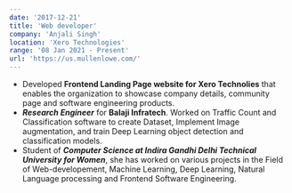 ```yaml
---
date: '2017-12-21'
title: 'Web developer'
company: 'Anjali Singh'
location: 'Xero Technologies'
range: '08 Jan 2021 - Present'
url: 'https://us.mullenlowe.com/'
---
```


- Developed **Frontend Landing Page website for Xero Technolies** that enables the organization to showcase company details, community page and software engineering products.
- ***Research Engineer*** for **Balaji Infratech**. Worked on Traffic Count and Classification software to create Dataset, Implement Image augmentation, and train Deep Learning object detection and classification models.
- Student of ***Computer Science at Indira Gandhi Delhi Technical University for Women***, she has worked on various projects in the Field of Web-developement, Machine Learning, Deep Learning, Natural Language processing and Frontend Software Engineering.